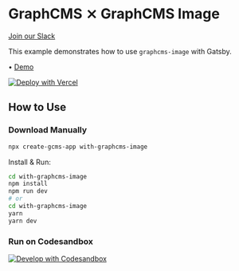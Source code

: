 # GraphCMS ⨯ GraphCMS Image

[Join our Slack](https://slack.graphcms.com)

This example demonstrates how to use `graphcms-image` with Gatsby.

• [Demo](https://graphcms-with-graphcms-image.now.sh)

[![Deploy with Vercel](https://vercel.com/button)](https://vercel.com/import/project?template=https://github.com/OneGraph/graphcms-examples/tree/master/with-graphcms-image)

## How to Use

### Download Manually

```bash
npx create-gcms-app with-graphcms-image
```

Install & Run:

```bash
cd with-graphcms-image
npm install
npm run dev
# or
cd with-graphcms-image
yarn
yarn dev
```

### Run on Codesandbox

[![Develop with Codesandbox](https://codesandbox.io/static/img/play-codesandbox.svg)](https://codesandbox.io/s/github/OneGraph/graphcms-examples/tree/master/with-graphcms-image)
